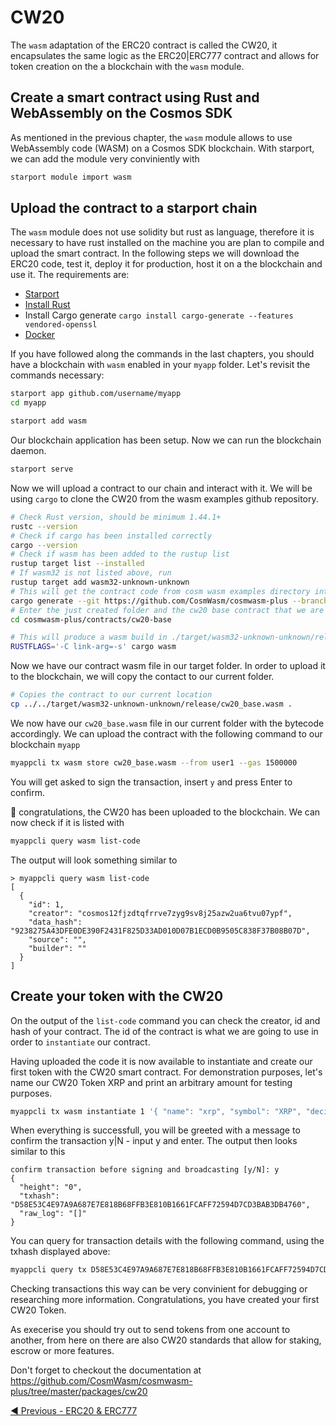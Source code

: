 # CW20

The `wasm` adaptation of the ERC20 contract is called the CW20, it encapsulates the same logic as the ERC20|ERC777 contract and allows for token creation on the a blockchain with the `wasm` module. 

## Create a smart contract using  Rust and WebAssembly on the Cosmos SDK

As mentioned in the previous chapter, the `wasm` module allows to use WebAssembly code (WASM) on a Cosmos SDK blockchain. With starport, we can add the module very conviniently with

```bash
starport module import wasm
```

## Upload the contract to a starport chain

The `wasm` module does not use solidity but rust as language, therefore it is necessary to have rust installed on the machine you are plan to compile and upload the smart contract. In the following steps we will download the ERC20 code, test it, deploy it for production, host it on a the blockchain and use it.
The requirements are:

- [Starport](https://github.com/tendermint/starport)
- [Install Rust](https://www.rust-lang.org/)
- Install Cargo generate
`cargo install cargo-generate --features vendored-openssl`
- [Docker](https://www.docker.com/)

If you have followed along the commands in the last chapters, you should have a blockchain with `wasm` enabled in your `myapp` folder. Let's revisit the commands necessary:

```bash
starport app github.com/username/myapp
cd myapp
```

```bash
starport add wasm
```

Our blockchain application has been setup. Now we can run the blockchain daemon.

```bash
starport serve
```

Now we will upload a contract to our chain and interact with it. We will be using `cargo` to clone the CW20 from the wasm examples github repository.

```bash
# Check Rust version, should be minimum 1.44.1+
rustc --version
# Check if cargo has been installed correctly
cargo --version
# Check if wasm has been added to the rustup list
rustup target list --installed
# If wasm32 is not listed above, run 
rustup target add wasm32-unknown-unknown
# This will get the contract code from cosm wasm examples directory into the name folder
cargo generate --git https://github.com/CosmWasm/cosmwasm-plus --branch master --name cosmwasm-plus
# Enter the just created folder and the cw20 base contract that we are interested int
cd cosmwasm-plus/contracts/cw20-base

# This will produce a wasm build in ./target/wasm32-unknown-unknown/release/cw20_base.wasm
RUSTFLAGS='-C link-arg=-s' cargo wasm
```

Now we have our contract wasm file in our target folder. In order to upload it to the blockchain, we will copy the contact to our current folder.

```bash
# Copies the contract to our current location
cp ../../target/wasm32-unknown-unknown/release/cw20_base.wasm .
```

We now have our `cw20_base.wasm` file in our current folder with the bytecode accordingly. We can upload the contract with the following command to our blockchain `myapp`

```bash
myappcli tx wasm store cw20_base.wasm --from user1 --gas 1500000
```

You will get asked to sign the transaction, insert `y` and press Enter to confirm.

:tada: congratulations, the CW20 has been uploaded to the blockchain.
We can now check if it is listed with

```bash
myappcli query wasm list-code
```

The output will look something similar to

```
> myappcli query wasm list-code
[
  {
    "id": 1,
    "creator": "cosmos12fjzdtqfrrve7zyg9sv8j25azw2ua6tvu07ypf",
    "data_hash": "9238275A43DFE0DE390F2431F825D33AD010D07B1ECD0B9505C838F37B08B07D",
    "source": "",
    "builder": ""
  }
]
```

## Create your token with the CW20

On the output of the `list-code` command you can check the creator, id and hash of your contract. The id of the contract is what we are going to use in order to `instantiate` our contract. 

Having uploaded the code it is now available to instantiate and create our first token with the CW20 smart contract. 
For demonstration purposes, let's name our CW20 Token XRP and print an arbitrary amount for testing purposes.

```bash
myappcli tx wasm instantiate 1 '{ "name": "xrp", "symbol": "XRP", "decimals": 8, "initial_balances": [ { "address": "cosmos12fjzdtqfrrve7zyg9sv8j25azw2ua6tvu07ypf", "amount": 10000000000 } ]}' --from user1 --label xrp --gas 1000000
```

When everything is successfull, you will be greeted with a message to confirm the transaction y|N - input y and enter.
The output then looks similar to this

```
confirm transaction before signing and broadcasting [y/N]: y
{
  "height": "0",
  "txhash": "D58E53C4E97A9A687E7E818B68FFB3E810B1661FCAFF72594D7CD3BAB3DB4760",
  "raw_log": "[]"
}
```

You can query for transaction details with the following command, using the txhash displayed above:

```bash
myappcli query tx D58E53C4E97A9A687E7E818B68FFB3E810B1661FCAFF72594D7CD3BAB3DB4760
```

Checking transactions this way can be very convinient for debugging or researching more information.
Congratulations, you have created your first CW20 Token.

As execerise you should try out to send tokens from one account to another, from here on there are also CW20 standards that allow for staking, escrow or more features.

Don't forget to checkout the documentation at https://github.com/CosmWasm/cosmwasm-plus/tree/master/packages/cw20

[◀️ Previous - ERC20 & ERC777](../../04_usecases/02_erc20/02_erc20.md)